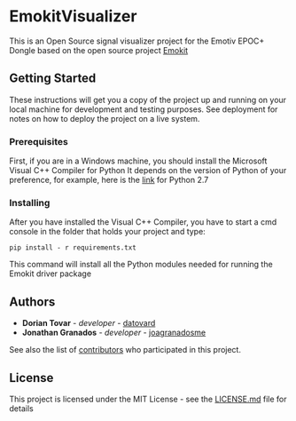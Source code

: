 # EmokitVisualizer

This is an Open Source signal visualizer project for the Emotiv EPOC+ Dongle based on the open source project [Emokit](https://github.com/openyou/emokit)

## Getting Started

These instructions will get you a copy of the project up and running on your local machine for development and testing purposes. See deployment for notes on how to deploy the project on a live system.

### Prerequisites

First, if you are in a Windows machine, you should install the Microsoft Visual C++ Compiler for Python
It depends on the version of Python of your preference, for example, here is the [link](https://www.microsoft.com/en-us/download/details.aspx?id=44266) for Python 2.7


### Installing


After you have installed the Visual C++ Compiler, you have to start a cmd console in the folder that holds your project and type:

```
pip install - r requirements.txt 
```

This command will install all the Python modules needed for running the Emokit driver package

## Authors

* **Dorian Tovar** - *developer* - [datovard](https://github.com/datovard)
* **Jonathan Granados** - *developer* - [joagranadosme](https://github.com/joagranadosme)

See also the list of [contributors](https://github.com/orgs/EmokitAlife/people) who participated in this project.

## License

This project is licensed under the MIT License - see the [LICENSE.md](LICENSE.md) file for details
